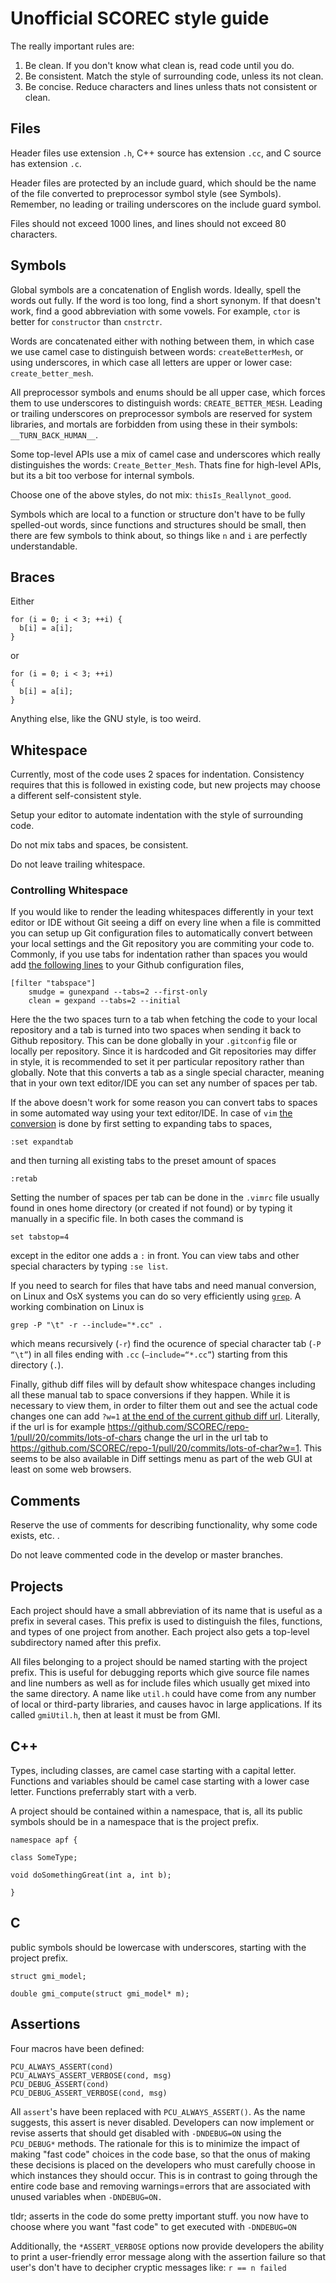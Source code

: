 # Unofficial SCOREC style guide #

The really important rules are:

1. Be clean. If you don't know what clean is, read code until you do.
2. Be consistent. Match the style of surrounding code, unless its not clean.
3. Be concise. Reduce characters and lines unless thats not consistent or clean.

## Files ##

Header files use extension `.h`, C++ source has extension `.cc`,
and C source has extension `.c`.

Header files are protected by an include guard, which should be
the name of the file converted to preprocessor symbol style
(see Symbols).
Remember, no leading or trailing underscores on the include guard
symbol.

Files should not exceed 1000 lines,
and lines should not exceed 80 characters.

## Symbols ##

Global symbols are a concatenation of English words.
Ideally, spell the words out fully.
If the word is too long, find a short synonym.
If that doesn't work, find a good abbreviation with some vowels.
For example, `ctor` is better for `constructor` than `cnstrctr`.

Words are concatenated either with nothing between them, in which
case we use camel case to distinguish between words: `createBetterMesh`,
or using underscores, in which case all letters are upper or lower case:
`create_better_mesh`.

All preprocessor symbols and enums should be all upper case,
which forces them to use
underscores to distinguish words: `CREATE_BETTER_MESH`.
Leading or trailing underscores on preprocessor symbols
are reserved for system libraries,
and mortals are forbidden from using these in their symbols:
`__TURN_BACK_HUMAN__`.

Some top-level APIs use a mix of camel case and underscores which really
distinguishes the words: `Create_Better_Mesh`.
Thats fine for high-level APIs, but its a bit too verbose for internal symbols.

Choose one of the above styles, do not mix: `thisIs_Reallynot_good`.

Symbols which are local to a function or structure
don't have to be fully spelled-out words,
since functions and structures should be small,
then there are few symbols to think about,
so things like `n` and `i` are perfectly understandable.

## Braces ##

Either

	for (i = 0; i < 3; ++i) {
	  b[i] = a[i];
	}

or

	for (i = 0; i < 3; ++i)
	{
	  b[i] = a[i];
	}

Anything else, like the GNU style, is too weird.

## Whitespace ##

Currently, most of the code uses 2 spaces for indentation.
Consistency requires that this is followed in existing code,
but new projects may choose a different self-consistent style.

Setup your editor to automate indentation with the style of surrounding code.

Do not mix tabs and spaces, be consistent.

Do not leave trailing whitespace.

### Controlling Whitespace ###
 
If you would like to render the leading whitespaces differently in your text editor or IDE without Git seeing a diff on every line when a file is committed you can setup up Git configuration files to automatically convert between your local settings and the Git repository you are commiting your code to. Commonly, if you use tabs for indentation rather than spaces you would add [the following lines](https://stackoverflow.com/a/14759913/27639153) to your Github configuration files,

```
[filter "tabspace"]
	smudge = gunexpand --tabs=2 --first-only
	clean = gexpand --tabs=2 --initial
```

Here the the two spaces turn to a tab when fetching the code to your local repository and a tab is turned into two spaces when sending it back to Github repository. This can be done globally in your `.gitconfig` file or locally per repository. Since it is hardcoded and Git repositories may differ in style, it is recommended to set it per particular repository rather than globally. Note that this converts a tab as a single special character, meaning that in your own text editor/IDE you can set any number of spaces per tab.

If the above doesn't work for some reason you can convert tabs to spaces in some automated way using your text editor/IDE. In case of `vim`  [the conversion](http://vim.wikia.com/wiki/Converting_tabs_to_spaces) is done by first setting to expanding tabs to spaces,
```
:set expandtab 
```
and then turning all existing tabs to the preset amount of spaces
```
:retab
```
Setting the number of spaces per tab can be done in the `.vimrc` file usually found in ones home directory (or created if not found) or by typing it manually in a specific file. In both cases the command is 
```
set tabstop=4
```
except in the editor one adds a `:` in front. You can view tabs and other special characters by typing `:se list`.

If you need to search for files that have tabs and need manual conversion, on Linux and OsX systems you can do so very efficiently using [`grep`](https://askubuntu.com/questions/53071/how-to-grep-for-tabs-without-using-literal-tabs-and-why-does-t-not-work). A working combination on Linux is
```
grep -P "\t" -r --include="*.cc" .
```
which means recursively (`-r`) find the ocurence of special character tab (`-P “\t”`) in all files ending with `.cc` (`—include=“*.cc”`) starting from this directory (`.`). 

Finally, github diff files will by default show whitespace changes including all these manual tab to space conversions if they happen. While it is necessary to view them, in order to filter them out and see the actual code changes one can add `?w=1` [at the end of the current github diff url](https://github.com/tiimgreen/github-cheat-sheet#ignore-whitespace). Literally, if the url is for example https://github.com/SCOREC/repo-1/pull/20/commits/lots-of-chars change the url in the url tab to https://github.com/SCOREC/repo-1/pull/20/commits/lots-of-char?w=1. This seems to be also available in Diff settings menu as part of the web GUI at least on some web browsers.

## Comments ##

Reserve the use of comments for describing functionality, why some code exists, etc. .

Do not leave commented code in the develop or master branches.  

## Projects ##

Each project should have a small abbreviation of its name that
is useful as a prefix in several cases.
This prefix is used to distinguish
the files, functions, and types of one project from another.
Each project also gets a top-level subdirectory named after this
prefix.

All files belonging to a project should be named starting with
the project prefix.
This is useful for debugging reports which give source file names
and line numbers as well as for include files which usually get
mixed into the same directory.
A name like `util.h` could have come from any number of local
or third-party libraries, and causes havoc in large applications.
If its called `gmiUtil.h`, then at least it must be from GMI.

## C++ ##

Types, including classes, are camel case starting with a capital letter.
Functions and variables should be camel case starting with a lower case letter.
Functions preferrably start with a verb.

A project should be contained within a namespace, that is, all its public
symbols should be in a namespace that is the project prefix.

	namespace apf {

	class SomeType;

	void doSomethingGreat(int a, int b);

	}

## C ##

public symbols should be lowercase with underscores,
starting with the project prefix.

	struct gmi_model;

	double gmi_compute(struct gmi_model* m);

## Assertions ##

Four macros have been defined:
```
PCU_ALWAYS_ASSERT(cond)
PCU_ALWAYS_ASSERT_VERBOSE(cond, msg)
PCU_DEBUG_ASSERT(cond)
PCU_DEBUG_ASSERT_VERBOSE(cond, msg)
```
All `assert`'s have been replaced with `PCU_ALWAYS_ASSERT()`.  As the name suggests, this assert is never disabled. Developers can now implement or revise asserts that should get disabled with `-DNDEBUG=ON` using the `PCU_DEBUG*` methods. The rationale for this is to minimize the impact of making "fast code" choices in the code base, so that the onus of making these decisions is placed on the developers who must carefully choose in which instances they should occur. This is in contrast to going through the entire code base and removing warnings=errors that are associated with unused variables when `-DNDEBUG=ON.`

tldr; asserts in the code do some pretty important stuff. you now have to choose where you want "fast code" to get executed with `-DNDEBUG=ON`

Additionally, the `*ASSERT_VERBOSE` options now provide developers the ability to print a user-friendly error message along with the assertion failure so that user's don't have to decipher cryptic messages like:
`r == n failed`
